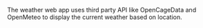 The weather web app uses third party API like OpenCageData and OpenMeteo to display the current weather based on location.
